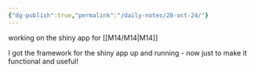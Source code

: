 ```yaml
---
{"dg-publish":true,"permalink":"/daily-notes/28-oct-24/"}
---
```


working on the shiny app for [[M14/M14\|M14]]

I got the framework for the shiny app up and running - now just to make it functional and useful!
